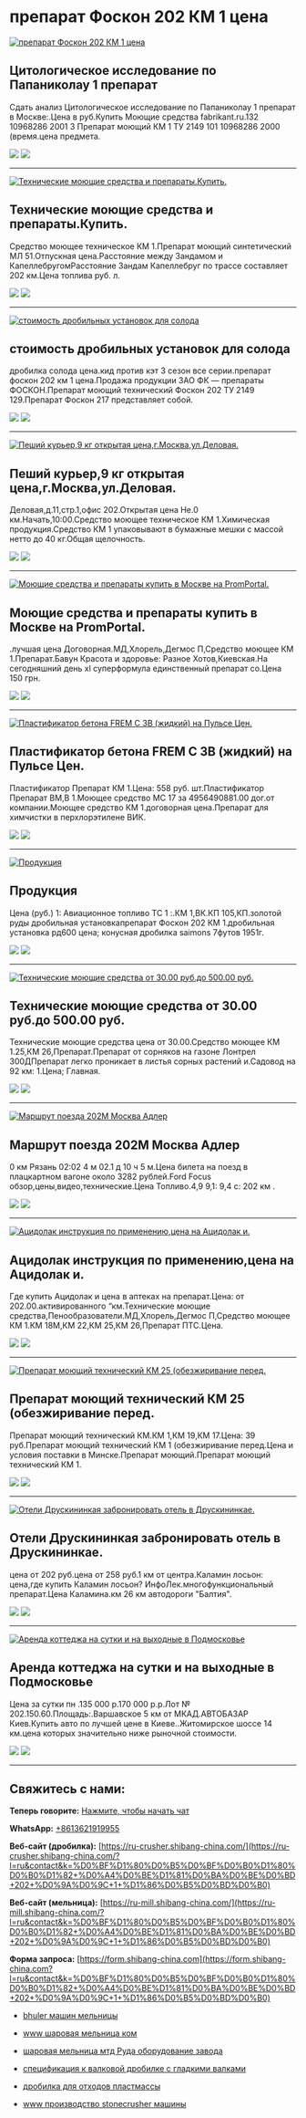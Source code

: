 # препарат Фоскон 202 КМ 1 цена

<a href="https://swt.shibang-china.com/?l=ru&img&k=%D0%BF%D1%80%D0%B5%D0%BF%D0%B0%D1%80%D0%B0%D1%82+%D0%A4%D0%BE%D1%81%D0%BA%D0%BE%D0%BD+202+%D0%9A%D0%9C+1+%D1%86%D0%B5%D0%BD%D0%B0" target="_blank">![препарат Фоскон 202 КМ 1 цена](http://static.shibang-china.com/all-800x300/1357.jpg)</a>

## Цитологическое исследование по Папаниколау 1 препарат
Сдать анализ Цитологическое исследование по Папаниколау 1 препарат в Москве:.Цена в руб.Купить Моющие средства fabrikant.ru.132 10968286 2001 3 Препарат моющий КМ 1 ТУ 2149 101 10968286 2000 (время.цена предмета.


<a href="https://whatsapp.shibangsoft.com/WhatsApp.php" target="_blank" title="WhatsApp">![](http://static.shibang-china.com/icon/whatsapp.png)</a> <a href="https://swt.shibang-china.com/?l=ru&icon&k=%D0%BF%D1%80%D0%B5%D0%BF%D0%B0%D1%80%D0%B0%D1%82+%D0%A4%D0%BE%D1%81%D0%BA%D0%BE%D0%BD+202+%D0%9A%D0%9C+1+%D1%86%D0%B5%D0%BD%D0%B0" target="_blank">![](http://static.shibang-china.com/icon/chat-ru.png)</a>

---

<a href="https://swt.shibang-china.com/?l=ru&img&k=%D0%BF%D1%80%D0%B5%D0%BF%D0%B0%D1%80%D0%B0%D1%82+%D0%A4%D0%BE%D1%81%D0%BA%D0%BE%D0%BD+202+%D0%9A%D0%9C+1+%D1%86%D0%B5%D0%BD%D0%B0" target="_blank">![Технические моющие средства и препараты.Купить.](http://static.shibang-china.com/all-800x300/1273.jpg)</a>

## Технические моющие средства и препараты.Купить.
Средство моющее техническое КМ 1.Препарат моющий синтетический МЛ 51.Отпускная цена.Расстояние между Зандамом и КапеллебругомРасстояние Зандам Капеллебруг по трассе составляет 202 км.Цена топлива руб. л.


<a href="https://whatsapp.shibangsoft.com/WhatsApp.php" target="_blank" title="WhatsApp">![](http://static.shibang-china.com/icon/whatsapp.png)</a> <a href="https://swt.shibang-china.com/?l=ru&icon&k=%D0%BF%D1%80%D0%B5%D0%BF%D0%B0%D1%80%D0%B0%D1%82+%D0%A4%D0%BE%D1%81%D0%BA%D0%BE%D0%BD+202+%D0%9A%D0%9C+1+%D1%86%D0%B5%D0%BD%D0%B0" target="_blank">![](http://static.shibang-china.com/icon/chat-ru.png)</a>

---

<a href="https://swt.shibang-china.com/?l=ru&img&k=%D0%BF%D1%80%D0%B5%D0%BF%D0%B0%D1%80%D0%B0%D1%82+%D0%A4%D0%BE%D1%81%D0%BA%D0%BE%D0%BD+202+%D0%9A%D0%9C+1+%D1%86%D0%B5%D0%BD%D0%B0" target="_blank">![стоимость дробильных установок для солода](http://static.shibang-china.com/all-800x300/1031.jpg)</a>

## стоимость дробильных установок для солода
дробилка солода цена.кид против кэт 3 сезон все серии.препарат фоскон 202 км 1 цена.Продажа продукции ЗАО ФК — препараты ФОСКОН.Препарат моющий технический Фоскон 202 ТУ 2149 129.Препарат Фоскон 217 представляет собой.


<a href="https://whatsapp.shibangsoft.com/WhatsApp.php" target="_blank" title="WhatsApp">![](http://static.shibang-china.com/icon/whatsapp.png)</a> <a href="https://swt.shibang-china.com/?l=ru&icon&k=%D0%BF%D1%80%D0%B5%D0%BF%D0%B0%D1%80%D0%B0%D1%82+%D0%A4%D0%BE%D1%81%D0%BA%D0%BE%D0%BD+202+%D0%9A%D0%9C+1+%D1%86%D0%B5%D0%BD%D0%B0" target="_blank">![](http://static.shibang-china.com/icon/chat-ru.png)</a>

---

<a href="https://swt.shibang-china.com/?l=ru&img&k=%D0%BF%D1%80%D0%B5%D0%BF%D0%B0%D1%80%D0%B0%D1%82+%D0%A4%D0%BE%D1%81%D0%BA%D0%BE%D0%BD+202+%D0%9A%D0%9C+1+%D1%86%D0%B5%D0%BD%D0%B0" target="_blank">![Пеший курьер,9 кг открытая цена,г.Москва,ул.Деловая.](http://static.shibang-china.com/all-800x300/819.jpg)</a>

## Пеший курьер,9 кг открытая цена,г.Москва,ул.Деловая.
Деловая,д.11,стр.1,офис 202.Открытая цена Не.0 км.Начать,10:00.Средство моющее техническое КМ 1.Химическая продукция.Средство КМ 1 упаковывают в бумажные мешки с массой нетто до 40 кг.Общая щелочность.


<a href="https://whatsapp.shibangsoft.com/WhatsApp.php" target="_blank" title="WhatsApp">![](http://static.shibang-china.com/icon/whatsapp.png)</a> <a href="https://swt.shibang-china.com/?l=ru&icon&k=%D0%BF%D1%80%D0%B5%D0%BF%D0%B0%D1%80%D0%B0%D1%82+%D0%A4%D0%BE%D1%81%D0%BA%D0%BE%D0%BD+202+%D0%9A%D0%9C+1+%D1%86%D0%B5%D0%BD%D0%B0" target="_blank">![](http://static.shibang-china.com/icon/chat-ru.png)</a>

---

<a href="https://swt.shibang-china.com/?l=ru&img&k=%D0%BF%D1%80%D0%B5%D0%BF%D0%B0%D1%80%D0%B0%D1%82+%D0%A4%D0%BE%D1%81%D0%BA%D0%BE%D0%BD+202+%D0%9A%D0%9C+1+%D1%86%D0%B5%D0%BD%D0%B0" target="_blank">![Моющие средства и препараты купить в Москве на PromPortal.](http://static.shibang-china.com/all-800x300/923.jpg)</a>

## Моющие средства и препараты купить в Москве на PromPortal.
.лучшая цена Договорная.МД,Хлорель,Дегмос П,Средство моющее КМ 1.Препарат.Бавун Красота и здоровье: Разное Хотов,Киевская.На сегодняшний день xl суперформула единственный препарат со.Цена 150 грн.


<a href="https://whatsapp.shibangsoft.com/WhatsApp.php" target="_blank" title="WhatsApp">![](http://static.shibang-china.com/icon/whatsapp.png)</a> <a href="https://swt.shibang-china.com/?l=ru&icon&k=%D0%BF%D1%80%D0%B5%D0%BF%D0%B0%D1%80%D0%B0%D1%82+%D0%A4%D0%BE%D1%81%D0%BA%D0%BE%D0%BD+202+%D0%9A%D0%9C+1+%D1%86%D0%B5%D0%BD%D0%B0" target="_blank">![](http://static.shibang-china.com/icon/chat-ru.png)</a>

---

<a href="https://swt.shibang-china.com/?l=ru&img&k=%D0%BF%D1%80%D0%B5%D0%BF%D0%B0%D1%80%D0%B0%D1%82+%D0%A4%D0%BE%D1%81%D0%BA%D0%BE%D0%BD+202+%D0%9A%D0%9C+1+%D1%86%D0%B5%D0%BD%D0%B0" target="_blank">![Пластификатор бетона FREM С 3В (жидкий) на Пульсе Цен.](http://static.shibang-china.com/all-800x300/904.jpg)</a>

## Пластификатор бетона FREM С 3В (жидкий) на Пульсе Цен.
Пластификатор Препарат КМ 1.Цена: 558 руб. шт.Пластификатор Препарат ВМ,В 1.Моющее средство МС 17 за 4956490881.00 дог.от компании.Моющее средство КМ 1.договорная цена.Препарат для химчистки в перхлорэтилене ВИК.


<a href="https://whatsapp.shibangsoft.com/WhatsApp.php" target="_blank" title="WhatsApp">![](http://static.shibang-china.com/icon/whatsapp.png)</a> <a href="https://swt.shibang-china.com/?l=ru&icon&k=%D0%BF%D1%80%D0%B5%D0%BF%D0%B0%D1%80%D0%B0%D1%82+%D0%A4%D0%BE%D1%81%D0%BA%D0%BE%D0%BD+202+%D0%9A%D0%9C+1+%D1%86%D0%B5%D0%BD%D0%B0" target="_blank">![](http://static.shibang-china.com/icon/chat-ru.png)</a>

---

<a href="https://swt.shibang-china.com/?l=ru&img&k=%D0%BF%D1%80%D0%B5%D0%BF%D0%B0%D1%80%D0%B0%D1%82+%D0%A4%D0%BE%D1%81%D0%BA%D0%BE%D0%BD+202+%D0%9A%D0%9C+1+%D1%86%D0%B5%D0%BD%D0%B0" target="_blank">![Продукция](http://static.shibang-china.com/all-800x300/917.jpg)</a>

## Продукция
Цена (руб.) 1: Авиационное топливо ТС 1 :.КМ 1,ВК.КП 105,КП.золотой руды дробильная установкапрепарат Фоскон 202 КМ 1.дробильная установка рд600 цена; конусная дробилка saimons 7футов 1951г.


<a href="https://whatsapp.shibangsoft.com/WhatsApp.php" target="_blank" title="WhatsApp">![](http://static.shibang-china.com/icon/whatsapp.png)</a> <a href="https://swt.shibang-china.com/?l=ru&icon&k=%D0%BF%D1%80%D0%B5%D0%BF%D0%B0%D1%80%D0%B0%D1%82+%D0%A4%D0%BE%D1%81%D0%BA%D0%BE%D0%BD+202+%D0%9A%D0%9C+1+%D1%86%D0%B5%D0%BD%D0%B0" target="_blank">![](http://static.shibang-china.com/icon/chat-ru.png)</a>

---

<a href="https://swt.shibang-china.com/?l=ru&img&k=%D0%BF%D1%80%D0%B5%D0%BF%D0%B0%D1%80%D0%B0%D1%82+%D0%A4%D0%BE%D1%81%D0%BA%D0%BE%D0%BD+202+%D0%9A%D0%9C+1+%D1%86%D0%B5%D0%BD%D0%B0" target="_blank">![Технические моющие средства от 30.00 руб.до 500.00 руб.](http://static.shibang-china.com/all-800x300/1269.jpg)</a>

## Технические моющие средства от 30.00 руб.до 500.00 руб.
Технические моющие средства цена от 30.00.Средство моющее КМ 1.25,КМ 26,Препарат.Препарат от сорняков на газоне Лонтрел 300ДПрепарат легко проникает в листья сорных растений и.Садовод на 92 км: 1.Цена; Главная.


<a href="https://whatsapp.shibangsoft.com/WhatsApp.php" target="_blank" title="WhatsApp">![](http://static.shibang-china.com/icon/whatsapp.png)</a> <a href="https://swt.shibang-china.com/?l=ru&icon&k=%D0%BF%D1%80%D0%B5%D0%BF%D0%B0%D1%80%D0%B0%D1%82+%D0%A4%D0%BE%D1%81%D0%BA%D0%BE%D0%BD+202+%D0%9A%D0%9C+1+%D1%86%D0%B5%D0%BD%D0%B0" target="_blank">![](http://static.shibang-china.com/icon/chat-ru.png)</a>

---

<a href="https://swt.shibang-china.com/?l=ru&img&k=%D0%BF%D1%80%D0%B5%D0%BF%D0%B0%D1%80%D0%B0%D1%82+%D0%A4%D0%BE%D1%81%D0%BA%D0%BE%D0%BD+202+%D0%9A%D0%9C+1+%D1%86%D0%B5%D0%BD%D0%B0" target="_blank">![Маршрут поезда 202М Москва Адлер](http://static.shibang-china.com/all-800x300/1434.jpg)</a>

## Маршрут поезда 202М Москва Адлер
0 км Рязань 02:02 4 м 02.1 д 10 ч 5 м.Цена билета на поезд в плацкартном вагоне около 3282 рублей.Ford Focus обзор,цены,видео,технические.Цена Топливо.4,9 9,1: 9,4 с: 202 км .


<a href="https://whatsapp.shibangsoft.com/WhatsApp.php" target="_blank" title="WhatsApp">![](http://static.shibang-china.com/icon/whatsapp.png)</a> <a href="https://swt.shibang-china.com/?l=ru&icon&k=%D0%BF%D1%80%D0%B5%D0%BF%D0%B0%D1%80%D0%B0%D1%82+%D0%A4%D0%BE%D1%81%D0%BA%D0%BE%D0%BD+202+%D0%9A%D0%9C+1+%D1%86%D0%B5%D0%BD%D0%B0" target="_blank">![](http://static.shibang-china.com/icon/chat-ru.png)</a>

---

<a href="https://swt.shibang-china.com/?l=ru&img&k=%D0%BF%D1%80%D0%B5%D0%BF%D0%B0%D1%80%D0%B0%D1%82+%D0%A4%D0%BE%D1%81%D0%BA%D0%BE%D0%BD+202+%D0%9A%D0%9C+1+%D1%86%D0%B5%D0%BD%D0%B0" target="_blank">![Ацидолак инструкция по применению,цена на Ацидолак и.](http://static.shibang-china.com/all-800x300/698.jpg)</a>

## Ацидолак инструкция по применению,цена на Ацидолак и.
Где купить Ацидолак и цена в аптеках на препарат.Цена: от 202.00.активированного “км.Технические моющие средства,Пенообразователи.МД,Хлорель,Дегмос П,Средство моющее КМ 1.КМ 18М,КМ 22,КМ 25,КМ 26,Препарат ПТС.Цена.


<a href="https://whatsapp.shibangsoft.com/WhatsApp.php" target="_blank" title="WhatsApp">![](http://static.shibang-china.com/icon/whatsapp.png)</a> <a href="https://swt.shibang-china.com/?l=ru&icon&k=%D0%BF%D1%80%D0%B5%D0%BF%D0%B0%D1%80%D0%B0%D1%82+%D0%A4%D0%BE%D1%81%D0%BA%D0%BE%D0%BD+202+%D0%9A%D0%9C+1+%D1%86%D0%B5%D0%BD%D0%B0" target="_blank">![](http://static.shibang-china.com/icon/chat-ru.png)</a>

---

<a href="https://swt.shibang-china.com/?l=ru&img&k=%D0%BF%D1%80%D0%B5%D0%BF%D0%B0%D1%80%D0%B0%D1%82+%D0%A4%D0%BE%D1%81%D0%BA%D0%BE%D0%BD+202+%D0%9A%D0%9C+1+%D1%86%D0%B5%D0%BD%D0%B0" target="_blank">![Препарат моющий технический КМ 25 (обезжиривание перед.](http://static.shibang-china.com/all-800x300/1058.jpg)</a>

## Препарат моющий технический КМ 25 (обезжиривание перед.
Препарат моющий технический КМ.КМ 1,КМ 19,КМ 17.Цена: 39 руб.Препарат моющий технический КМ 1 (обезжиривание перед.Цена и условия поставки в Минске.Препарат моющий.Препарат моющий технический КМ 1.


<a href="https://whatsapp.shibangsoft.com/WhatsApp.php" target="_blank" title="WhatsApp">![](http://static.shibang-china.com/icon/whatsapp.png)</a> <a href="https://swt.shibang-china.com/?l=ru&icon&k=%D0%BF%D1%80%D0%B5%D0%BF%D0%B0%D1%80%D0%B0%D1%82+%D0%A4%D0%BE%D1%81%D0%BA%D0%BE%D0%BD+202+%D0%9A%D0%9C+1+%D1%86%D0%B5%D0%BD%D0%B0" target="_blank">![](http://static.shibang-china.com/icon/chat-ru.png)</a>

---

<a href="https://swt.shibang-china.com/?l=ru&img&k=%D0%BF%D1%80%D0%B5%D0%BF%D0%B0%D1%80%D0%B0%D1%82+%D0%A4%D0%BE%D1%81%D0%BA%D0%BE%D0%BD+202+%D0%9A%D0%9C+1+%D1%86%D0%B5%D0%BD%D0%B0" target="_blank">![Отели Друскининкая забронировать отель в Друскининкае.](http://static.shibang-china.com/all-800x300/1425.jpg)</a>

## Отели Друскининкая забронировать отель в Друскининкае.
цена от 202 руб.цена от 258 руб.1 км от центра.Каламин лосьон: цена,где купить Каламин лосьон? ИнфоЛек.многофункциональный препарат.Цена Каламина.км 26 км автодороги &quot;Балтия&quot;.


<a href="https://whatsapp.shibangsoft.com/WhatsApp.php" target="_blank" title="WhatsApp">![](http://static.shibang-china.com/icon/whatsapp.png)</a> <a href="https://swt.shibang-china.com/?l=ru&icon&k=%D0%BF%D1%80%D0%B5%D0%BF%D0%B0%D1%80%D0%B0%D1%82+%D0%A4%D0%BE%D1%81%D0%BA%D0%BE%D0%BD+202+%D0%9A%D0%9C+1+%D1%86%D0%B5%D0%BD%D0%B0" target="_blank">![](http://static.shibang-china.com/icon/chat-ru.png)</a>

---

<a href="https://swt.shibang-china.com/?l=ru&img&k=%D0%BF%D1%80%D0%B5%D0%BF%D0%B0%D1%80%D0%B0%D1%82+%D0%A4%D0%BE%D1%81%D0%BA%D0%BE%D0%BD+202+%D0%9A%D0%9C+1+%D1%86%D0%B5%D0%BD%D0%B0" target="_blank">![Аренда коттеджа на сутки и на выходные в Подмосковье](http://static.shibang-china.com/all-800x300/1269.jpg)</a>

## Аренда коттеджа на сутки и на выходные в Подмосковье
Цена за сутки пн .135 000 р.170 000 р.р.Лот № 202.150.60.Площадь:.Варшавское 5 км от МКАД.АВТОБАЗАР Киев.Купить авто по лучшей цене в Киеве..Житомирское шоссе 14 км.цена которых значительно ниже рыночной стоимости.


<a href="https://whatsapp.shibangsoft.com/WhatsApp.php" target="_blank" title="WhatsApp">![](http://static.shibang-china.com/icon/whatsapp.png)</a> <a href="https://swt.shibang-china.com/?l=ru&icon&k=%D0%BF%D1%80%D0%B5%D0%BF%D0%B0%D1%80%D0%B0%D1%82+%D0%A4%D0%BE%D1%81%D0%BA%D0%BE%D0%BD+202+%D0%9A%D0%9C+1+%D1%86%D0%B5%D0%BD%D0%B0" target="_blank">![](http://static.shibang-china.com/icon/chat-ru.png)</a>

---
## Свяжитесь с нами:

**Теперь говорите:** [Нажмите, чтобы начать чат](https://swt.shibang-china.com?l=ru&contact&k=%D0%BF%D1%80%D0%B5%D0%BF%D0%B0%D1%80%D0%B0%D1%82+%D0%A4%D0%BE%D1%81%D0%BA%D0%BE%D0%BD+202+%D0%9A%D0%9C+1+%D1%86%D0%B5%D0%BD%D0%B0)

**WhatsApp:**  [+8613621919955](https://whatsapp.shibangsoft.com/WhatsApp.php)

**Веб-сайт (дробилка):** [https://ru-crusher.shibang-china.com/](https://ru-crusher.shibang-china.com/?l=ru&contact&k=%D0%BF%D1%80%D0%B5%D0%BF%D0%B0%D1%80%D0%B0%D1%82+%D0%A4%D0%BE%D1%81%D0%BA%D0%BE%D0%BD+202+%D0%9A%D0%9C+1+%D1%86%D0%B5%D0%BD%D0%B0)

**Веб-сайт (мельница):** [https://ru-mill.shibang-china.com/](https://ru-mill.shibang-china.com/?l=ru&contact&k=%D0%BF%D1%80%D0%B5%D0%BF%D0%B0%D1%80%D0%B0%D1%82+%D0%A4%D0%BE%D1%81%D0%BA%D0%BE%D0%BD+202+%D0%9A%D0%9C+1+%D1%86%D0%B5%D0%BD%D0%B0)

**Форма запроса:** [https://form.shibang-china.com](https://form.shibang-china.com?l=ru&contact&k=%D0%BF%D1%80%D0%B5%D0%BF%D0%B0%D1%80%D0%B0%D1%82+%D0%A4%D0%BE%D1%81%D0%BA%D0%BE%D0%BD+202+%D0%9A%D0%9C+1+%D1%86%D0%B5%D0%BD%D0%B0)

* [bhuler машин мельницы](../93/bhuler%20%D0%BC%D0%B0%D1%88%D0%B8%D0%BD%20%D0%BC%D0%B5%D0%BB%D1%8C%D0%BD%D0%B8%D1%86%D1%8B.md)

* [www шаровая мельница ком](../104/www%20%D1%88%D0%B0%D1%80%D0%BE%D0%B2%D0%B0%D1%8F%20%D0%BC%D0%B5%D0%BB%D1%8C%D0%BD%D0%B8%D1%86%D0%B0%20%D0%BA%D0%BE%D0%BC.md)

* [шаровая мельница мтд Руда оборудование завода](../98/%D1%88%D0%B0%D1%80%D0%BE%D0%B2%D0%B0%D1%8F%20%D0%BC%D0%B5%D0%BB%D1%8C%D0%BD%D0%B8%D1%86%D0%B0%20%D0%BC%D1%82%D0%B4%20%D0%A0%D1%83%D0%B4%D0%B0%20%D0%BE%D0%B1%D0%BE%D1%80%D1%83%D0%B4%D0%BE%D0%B2%D0%B0%D0%BD%D0%B8%D0%B5%20%D0%B7%D0%B0%D0%B2%D0%BE%D0%B4%D0%B0.md)

* [спецификация к валковой дробилке с гладкими валками](../105/%D1%81%D0%BF%D0%B5%D1%86%D0%B8%D1%84%D0%B8%D0%BA%D0%B0%D1%86%D0%B8%D1%8F%20%D0%BA%20%D0%B2%D0%B0%D0%BB%D0%BA%D0%BE%D0%B2%D0%BE%D0%B9%20%D0%B4%D1%80%D0%BE%D0%B1%D0%B8%D0%BB%D0%BA%D0%B5%20%D1%81%20%D0%B3%D0%BB%D0%B0%D0%B4%D0%BA%D0%B8%D0%BC%D0%B8%20%D0%B2%D0%B0%D0%BB%D0%BA%D0%B0%D0%BC%D0%B8.md)

* [дробилка для отходов пластмассы](../93/%D0%B4%D1%80%D0%BE%D0%B1%D0%B8%D0%BB%D0%BA%D0%B0%20%D0%B4%D0%BB%D1%8F%20%D0%BE%D1%82%D1%85%D0%BE%D0%B4%D0%BE%D0%B2%20%D0%BF%D0%BB%D0%B0%D1%81%D1%82%D0%BC%D0%B0%D1%81%D1%81%D1%8B.md)

* [www производство stonecrusher машины](../104/www%20%D0%BF%D1%80%D0%BE%D0%B8%D0%B7%D0%B2%D0%BE%D0%B4%D1%81%D1%82%D0%B2%D0%BE%20stonecrusher%20%D0%BC%D0%B0%D1%88%D0%B8%D0%BD%D1%8B.md)